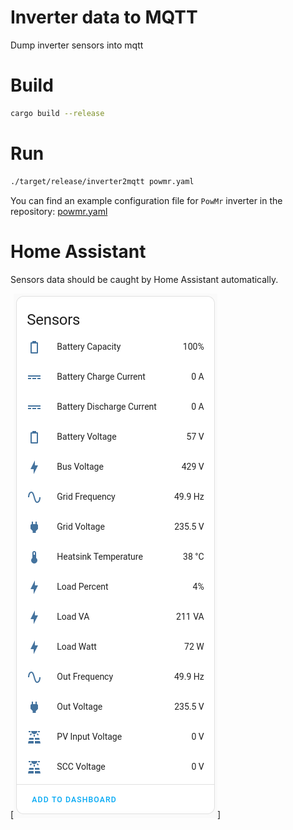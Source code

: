 # Inverter data to MQTT
Dump inverter sensors into mqtt

# Build

```bash
cargo build --release
```

# Run

```bash
./target/release/inverter2mqtt powmr.yaml
```

You can find an example configuration file for `PowMr` inverter in the repository: [powmr.yaml](https://github.com/anti-social/inverter2mqtt/blob/master/powmr.yaml)

# Home Assistant

Sensors data should be caught by Home Assistant automatically.

[![Home Assistant Sensors](img/hass-sensors.png)]
